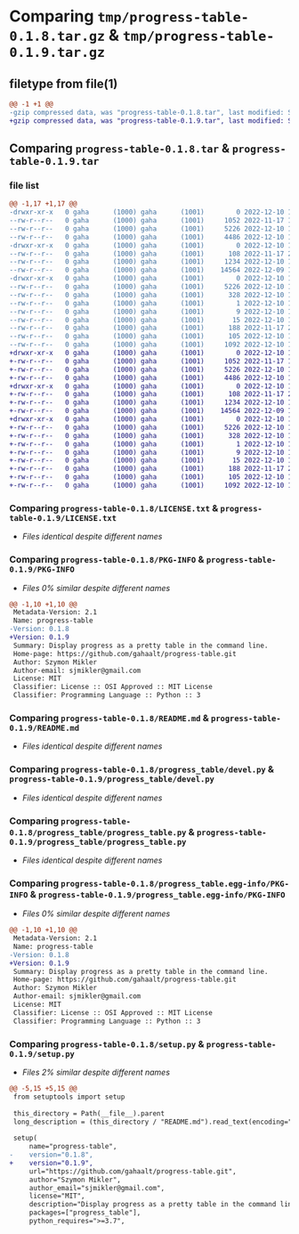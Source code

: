# Comparing `tmp/progress-table-0.1.8.tar.gz` & `tmp/progress-table-0.1.9.tar.gz`

## filetype from file(1)

```diff
@@ -1 +1 @@
-gzip compressed data, was "progress-table-0.1.8.tar", last modified: Sat Dec 10 15:35:19 2022, max compression
+gzip compressed data, was "progress-table-0.1.9.tar", last modified: Sat Dec 10 15:35:58 2022, max compression
```

## Comparing `progress-table-0.1.8.tar` & `progress-table-0.1.9.tar`

### file list

```diff
@@ -1,17 +1,17 @@
-drwxr-xr-x   0 gaha      (1000) gaha      (1001)        0 2022-12-10 15:35:19.363072 progress-table-0.1.8/
--rw-r--r--   0 gaha      (1000) gaha      (1001)     1052 2022-11-17 19:44:00.000000 progress-table-0.1.8/LICENSE.txt
--rw-r--r--   0 gaha      (1000) gaha      (1001)     5226 2022-12-10 15:35:19.363072 progress-table-0.1.8/PKG-INFO
--rw-r--r--   0 gaha      (1000) gaha      (1001)     4486 2022-12-10 15:25:18.000000 progress-table-0.1.8/README.md
-drwxr-xr-x   0 gaha      (1000) gaha      (1001)        0 2022-12-10 15:35:19.359739 progress-table-0.1.8/progress_table/
--rw-r--r--   0 gaha      (1000) gaha      (1001)      108 2022-11-17 23:12:48.000000 progress-table-0.1.8/progress_table/__init__.py
--rw-r--r--   0 gaha      (1000) gaha      (1001)     1234 2022-12-10 14:52:33.000000 progress-table-0.1.8/progress_table/devel.py
--rw-r--r--   0 gaha      (1000) gaha      (1001)    14564 2022-12-09 16:31:28.000000 progress-table-0.1.8/progress_table/progress_table.py
-drwxr-xr-x   0 gaha      (1000) gaha      (1001)        0 2022-12-10 15:35:19.363072 progress-table-0.1.8/progress_table.egg-info/
--rw-r--r--   0 gaha      (1000) gaha      (1001)     5226 2022-12-10 15:35:19.000000 progress-table-0.1.8/progress_table.egg-info/PKG-INFO
--rw-r--r--   0 gaha      (1000) gaha      (1001)      328 2022-12-10 15:35:19.000000 progress-table-0.1.8/progress_table.egg-info/SOURCES.txt
--rw-r--r--   0 gaha      (1000) gaha      (1001)        1 2022-12-10 15:35:19.000000 progress-table-0.1.8/progress_table.egg-info/dependency_links.txt
--rw-r--r--   0 gaha      (1000) gaha      (1001)        9 2022-12-10 15:35:19.000000 progress-table-0.1.8/progress_table.egg-info/requires.txt
--rw-r--r--   0 gaha      (1000) gaha      (1001)       15 2022-12-10 15:35:19.000000 progress-table-0.1.8/progress_table.egg-info/top_level.txt
--rw-r--r--   0 gaha      (1000) gaha      (1001)      188 2022-11-17 21:56:56.000000 progress-table-0.1.8/pyproject.toml
--rw-r--r--   0 gaha      (1000) gaha      (1001)      105 2022-12-10 15:35:19.363072 progress-table-0.1.8/setup.cfg
--rw-r--r--   0 gaha      (1000) gaha      (1001)     1092 2022-12-10 15:35:13.000000 progress-table-0.1.8/setup.py
+drwxr-xr-x   0 gaha      (1000) gaha      (1001)        0 2022-12-10 15:35:58.444007 progress-table-0.1.9/
+-rw-r--r--   0 gaha      (1000) gaha      (1001)     1052 2022-11-17 19:44:00.000000 progress-table-0.1.9/LICENSE.txt
+-rw-r--r--   0 gaha      (1000) gaha      (1001)     5226 2022-12-10 15:35:58.444007 progress-table-0.1.9/PKG-INFO
+-rw-r--r--   0 gaha      (1000) gaha      (1001)     4486 2022-12-10 15:25:18.000000 progress-table-0.1.9/README.md
+drwxr-xr-x   0 gaha      (1000) gaha      (1001)        0 2022-12-10 15:35:58.444007 progress-table-0.1.9/progress_table/
+-rw-r--r--   0 gaha      (1000) gaha      (1001)      108 2022-11-17 23:12:48.000000 progress-table-0.1.9/progress_table/__init__.py
+-rw-r--r--   0 gaha      (1000) gaha      (1001)     1234 2022-12-10 14:52:33.000000 progress-table-0.1.9/progress_table/devel.py
+-rw-r--r--   0 gaha      (1000) gaha      (1001)    14564 2022-12-09 16:31:28.000000 progress-table-0.1.9/progress_table/progress_table.py
+drwxr-xr-x   0 gaha      (1000) gaha      (1001)        0 2022-12-10 15:35:58.444007 progress-table-0.1.9/progress_table.egg-info/
+-rw-r--r--   0 gaha      (1000) gaha      (1001)     5226 2022-12-10 15:35:58.000000 progress-table-0.1.9/progress_table.egg-info/PKG-INFO
+-rw-r--r--   0 gaha      (1000) gaha      (1001)      328 2022-12-10 15:35:58.000000 progress-table-0.1.9/progress_table.egg-info/SOURCES.txt
+-rw-r--r--   0 gaha      (1000) gaha      (1001)        1 2022-12-10 15:35:58.000000 progress-table-0.1.9/progress_table.egg-info/dependency_links.txt
+-rw-r--r--   0 gaha      (1000) gaha      (1001)        9 2022-12-10 15:35:58.000000 progress-table-0.1.9/progress_table.egg-info/requires.txt
+-rw-r--r--   0 gaha      (1000) gaha      (1001)       15 2022-12-10 15:35:58.000000 progress-table-0.1.9/progress_table.egg-info/top_level.txt
+-rw-r--r--   0 gaha      (1000) gaha      (1001)      188 2022-11-17 21:56:56.000000 progress-table-0.1.9/pyproject.toml
+-rw-r--r--   0 gaha      (1000) gaha      (1001)      105 2022-12-10 15:35:58.444007 progress-table-0.1.9/setup.cfg
+-rw-r--r--   0 gaha      (1000) gaha      (1001)     1092 2022-12-10 15:35:52.000000 progress-table-0.1.9/setup.py
```

### Comparing `progress-table-0.1.8/LICENSE.txt` & `progress-table-0.1.9/LICENSE.txt`

 * *Files identical despite different names*

### Comparing `progress-table-0.1.8/PKG-INFO` & `progress-table-0.1.9/PKG-INFO`

 * *Files 0% similar despite different names*

```diff
@@ -1,10 +1,10 @@
 Metadata-Version: 2.1
 Name: progress-table
-Version: 0.1.8
+Version: 0.1.9
 Summary: Display progress as a pretty table in the command line.
 Home-page: https://github.com/gahaalt/progress-table.git
 Author: Szymon Mikler
 Author-email: sjmikler@gmail.com
 License: MIT
 Classifier: License :: OSI Approved :: MIT License
 Classifier: Programming Language :: Python :: 3
```

### Comparing `progress-table-0.1.8/README.md` & `progress-table-0.1.9/README.md`

 * *Files identical despite different names*

### Comparing `progress-table-0.1.8/progress_table/devel.py` & `progress-table-0.1.9/progress_table/devel.py`

 * *Files identical despite different names*

### Comparing `progress-table-0.1.8/progress_table/progress_table.py` & `progress-table-0.1.9/progress_table/progress_table.py`

 * *Files identical despite different names*

### Comparing `progress-table-0.1.8/progress_table.egg-info/PKG-INFO` & `progress-table-0.1.9/progress_table.egg-info/PKG-INFO`

 * *Files 0% similar despite different names*

```diff
@@ -1,10 +1,10 @@
 Metadata-Version: 2.1
 Name: progress-table
-Version: 0.1.8
+Version: 0.1.9
 Summary: Display progress as a pretty table in the command line.
 Home-page: https://github.com/gahaalt/progress-table.git
 Author: Szymon Mikler
 Author-email: sjmikler@gmail.com
 License: MIT
 Classifier: License :: OSI Approved :: MIT License
 Classifier: Programming Language :: Python :: 3
```

### Comparing `progress-table-0.1.8/setup.py` & `progress-table-0.1.9/setup.py`

 * *Files 2% similar despite different names*

```diff
@@ -5,15 +5,15 @@
 from setuptools import setup
 
 this_directory = Path(__file__).parent
 long_description = (this_directory / "README.md").read_text(encoding="UTF-8")
 
 setup(
     name="progress-table",
-    version="0.1.8",
+    version="0.1.9",
     url="https://github.com/gahaalt/progress-table.git",
     author="Szymon Mikler",
     author_email="sjmikler@gmail.com",
     license="MIT",
     description="Display progress as a pretty table in the command line.",
     packages=["progress_table"],
     python_requires=">=3.7",
```

